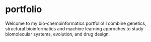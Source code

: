 # portfolio
Welcome to my bio-chemoinformatics portfolio! I combine genetics, structural bioinformatics and machine learning approches to study biomolecular systems, evolution, and drug design.
